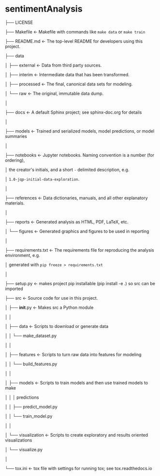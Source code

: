 # sentimentAnalysis

├── LICENSE

├── Makefile           <- Makefile with commands like `make data` or `make train`

├── README.md          <- The top-level README for developers using this project.

├── data

│   ├── external       <- Data from third party sources.

│   ├── interim        <- Intermediate data that has been transformed.

│   ├── processed      <- The final, canonical data sets for modeling.

│   └── raw            <- The original, immutable data dump.

│

├── docs               <- A default Sphinx project; see sphinx-doc.org for details

│

├── models             <- Trained and serialized models, model predictions, or model summaries

│

├── notebooks          <- Jupyter notebooks. Naming convention is a number (for ordering),

│                         the creator's initials, and a short `-` delimited description, e.g.

│                         `1.0-jqp-initial-data-exploration`.

│

├── references         <- Data dictionaries, manuals, and all other explanatory materials.

│

├── reports            <- Generated analysis as HTML, PDF, LaTeX, etc.

│   └── figures        <- Generated graphics and figures to be used in reporting

│

├── requirements.txt   <- The requirements file for reproducing the analysis environment, e.g.

│                         generated with `pip freeze > requirements.txt`

│

├── setup.py           <- makes project pip installable (pip install -e .) so src can be imported

├── src                <- Source code for use in this project.

│   ├── __init__.py    <- Makes src a Python module

│   │

│   ├── data           <- Scripts to download or generate data

│   │   └── make_dataset.py

│   │

│   ├── features       <- Scripts to turn raw data into features for modeling

│   │   └── build_features.py

│   │

│   ├── models         <- Scripts to train models and then use trained models to make

│   │   │                 predictions

│   │   ├── predict_model.py

│   │   └── train_model.py

│   │

│   └── visualization  <- Scripts to create exploratory and results oriented visualizations

│       └── visualize.py

│

└── tox.ini            <- tox file with settings for running tox; see tox.readthedocs.io


